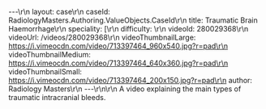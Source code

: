 ---\r\n
                layout: case\r\n
                caseId: RadiologyMasters.Authoring.ValueObjects.CaseId\r\n
                title: Traumatic Brain Haemorrhage\r\n
                speciality: [\r\n
                difficulty: \r\n
                videoId: 280029368\r\n
                videoUrl: /videos/280029368\r\n
                videoThumbnailLarge: https://i.vimeocdn.com/video/713397464_960x540.jpg?r=pad\r\n
                videoThumbnailMedium: https://i.vimeocdn.com/video/713397464_640x360.jpg?r=pad\r\n
                videoThumbnailSmall: https://i.vimeocdn.com/video/713397464_200x150.jpg?r=pad\r\n
                author: Radiology Masters\r\n
                ---\r\n\r\n
                A video explaining the main types of traumatic intracranial bleeds.